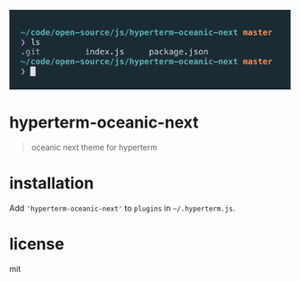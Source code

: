 ![screenshot](screenshot.png)

# hyperterm-oceanic-next
> oceanic next theme for hyperterm

# installation
Add `'hyperterm-oceanic-next'` to `plugins` in `~/.hyperterm.js`.

# license
mit
